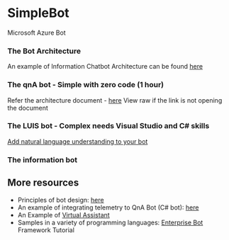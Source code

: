 # SimpleBot
Microsoft Azure Bot 

### The Bot Architecture
An example of Information Chatbot Architecture can be found [here](https://azure.microsoft.com/en-us/solutions/architecture/information-chatbot/
)
### The qnA bot - Simple with zero code (1 hour)
Refer the architecture document - 
[here](https://github.com/Aiforall/SimpleBot/blob/master/BotArchitecture.docx)
View raw if the link is not opening the document

### The LUIS bot - Complex needs Visual Studio and C# skills
[Add natural language understanding to your bot](https://docs.microsoft.com/en-us/azure/bot-service/bot-builder-howto-v4-luis?view=azure-bot-service-4.0&tabs=cs)

### The information bot

## More resources
- Principles of bot design: [here](https://docs.microsoft.com/en-us/azure/bot-service/bot-service-design-principles?view=azure-bot-service-4.0)
- An example of integrating telemetry to QnA Bot (C# bot): [here](https://github.com/Microsoft/BotBuilder-Samples/tree/master/samples/csharp_dotnetcore/20.qna-with-appinsights)
- An Example of [Virtual Assistant](https://github.com/Microsoft/AI/tree/master/solutions/Virtual-Assistant)
- Samples in a variety of programming languages: [Enterprise Bot](https://github.com/Microsoft/BotBuilder-Samples/blob/master/README.md)
Framework Tutorial

